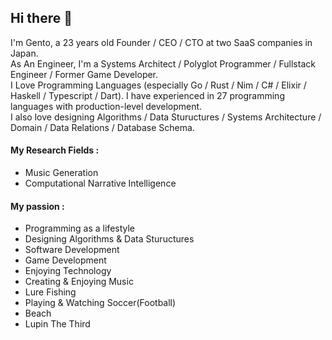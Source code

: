 ## Hi there 👋
I'm Gento, a 23 years old Founder / CEO / CTO at two SaaS companies in Japan.  
As An Engineer, I'm a Systems Architect / Polyglot Programmer / Fullstack Engineer / Former Game Developer.  
I Love Programming Languages (especially Go / Rust / Nim / C# / Elixir / Haskell / Typescript / Dart). I have experienced in 27 programming languages with production-level development.  
I also love designing Algorithms / Data Stuructures / Systems Architecture / Domain / Data Relations / Database Schema.

#### My Research Fields :
- Music Generation
- Computational Narrative Intelligence

#### My passion :
- Programming as a lifestyle
- Designing Algorithms & Data Stuructures
- Software Development
- Game Development
- Enjoying Technology
- Creating & Enjoying Music
- Lure Fishing
- Playing & Watching Soccer(Football)
- Beach
- Lupin The Third
